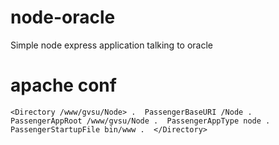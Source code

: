 # node-oracle
Simple node express application talking to oracle

# apache conf
`<Directory /www/gvsu/Node> . 
        PassengerBaseURI /Node . 
        PassengerAppRoot /www/gvsu/Node . 
        PassengerAppType node . 
        PassengerStartupFile bin/www . 
</Directory>`

